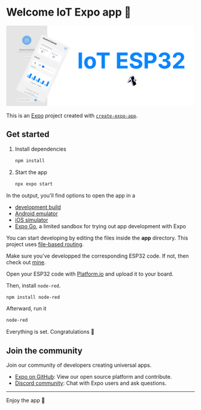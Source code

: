 # Welcome IoT Expo app 👋

![Alt text](/assets/images/hero.png)

This is an [Expo](https://expo.dev) project created with [`create-expo-app`](https://www.npmjs.com/package/create-expo-app).

## Get started

1. Install dependencies

   ```bash
   npm install
   ```

2. Start the app

   ```bash
   npx expo start
   ```

In the output, you'll find options to open the app in a

- [development build](https://docs.expo.dev/develop/development-builds/introduction/)
- [Android emulator](https://docs.expo.dev/workflow/android-studio-emulator/)
- [iOS simulator](https://docs.expo.dev/workflow/ios-simulator/)
- [Expo Go](https://expo.dev/go), a limited sandbox for trying out app development with Expo

You can start developing by editing the files inside the **app** directory. This project uses [file-based routing](https://docs.expo.dev/router/introduction).

Make sure you've developped the corresponding ESP32 code. If not, then check out [mine](https://github.com/e-idrissa/iot-mqtt-app-1).

Open your ESP32 code with [Platform.io](https://docs.platformio.org/en/latest/integration/ide/vscode.html) and upload it to your board.

Then, install `node-red`.
```bash
npm install node-red
```

Afterward, run it
```bash
node-red
```

Everything is set. Congratulations 🎉

## Join the community

Join our community of developers creating universal apps.

- [Expo on GitHub](https://github.com/expo/expo): View our open source platform and contribute.
- [Discord community](https://chat.expo.dev): Chat with Expo users and ask questions.

---
Enjoy the app 📱
